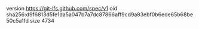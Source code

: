 version https://git-lfs.github.com/spec/v1
oid sha256:d9f6813d5fe1da5a047b7a7dc87866aff9cd9a83ebf0b6ede65b68be50c5a1fd
size 4734

